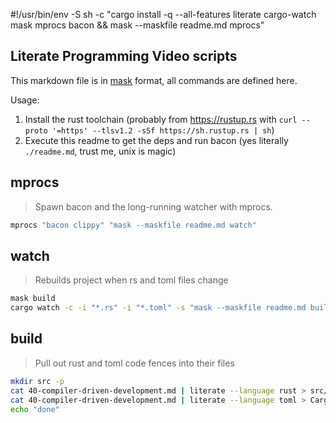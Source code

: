 #!/usr/bin/env -S sh -c "cargo install -q --all-features literate cargo-watch mask mprocs bacon && mask --maskfile readme.md mprocs"

## Literate Programming Video scripts

This markdown file is in [mask](https://lib.rs/crates/mask) format, all commands are defined here.

Usage:
1. Install the rust toolchain (probably from <https://rustup.rs> with `curl --proto '=https' --tlsv1.2 -sSf https://sh.rustup.rs | sh`)
2. Execute this readme to get the deps and run bacon
   (yes literally `./readme.md`, trust me, unix is magic)

## mprocs

> Spawn bacon and the long-running watcher with mprocs.

```sh
mprocs "bacon clippy" "mask --maskfile readme.md watch"
```

## watch

> Rebuilds project when rs and toml files change

```sh
mask build
cargo watch -c -i "*.rs" -i "*.toml" -s "mask --maskfile readme.md build"
```

## build

> Pull out rust and toml code fences into their files

```sh
mkdir src -p
cat 40-compiler-driven-development.md | literate --language rust > src/main.rs
cat 40-compiler-driven-development.md | literate --language toml > Cargo.toml
echo "done"
```
